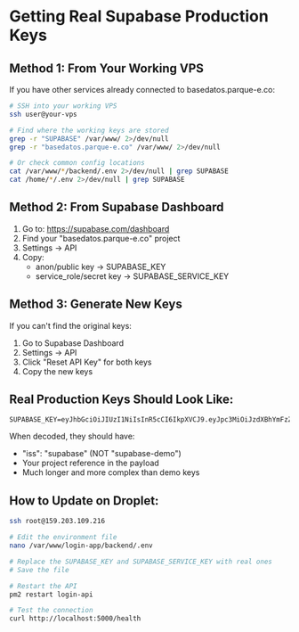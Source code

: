 # Getting Real Supabase Production Keys

## Method 1: From Your Working VPS
If you have other services already connected to basedatos.parque-e.co:

```bash
# SSH into your working VPS
ssh user@your-vps

# Find where the working keys are stored
grep -r "SUPABASE" /var/www/ 2>/dev/null
grep -r "basedatos.parque-e.co" /var/www/ 2>/dev/null

# Or check common config locations
cat /var/www/*/backend/.env 2>/dev/null | grep SUPABASE
cat /home/*/.env 2>/dev/null | grep SUPABASE
```

## Method 2: From Supabase Dashboard
1. Go to: https://supabase.com/dashboard
2. Find your "basedatos.parque-e.co" project
3. Settings → API
4. Copy:
   - anon/public key → SUPABASE_KEY
   - service_role/secret key → SUPABASE_SERVICE_KEY

## Method 3: Generate New Keys
If you can't find the original keys:
1. Go to Supabase Dashboard
2. Settings → API
3. Click "Reset API Key" for both keys
4. Copy the new keys

## Real Production Keys Should Look Like:
```
SUPABASE_KEY=eyJhbGciOiJIUzI1NiIsInR5cCI6IkpXVCJ9.eyJpc3MiOiJzdXBhYmFzZS9wbGF0Zm9ybS...
```
When decoded, they should have:
- "iss": "supabase" (NOT "supabase-demo")
- Your project reference in the payload
- Much longer and more complex than demo keys

## How to Update on Droplet:
```bash
ssh root@159.203.109.216

# Edit the environment file
nano /var/www/login-app/backend/.env

# Replace the SUPABASE_KEY and SUPABASE_SERVICE_KEY with real ones
# Save the file

# Restart the API
pm2 restart login-api

# Test the connection
curl http://localhost:5000/health
```